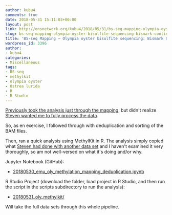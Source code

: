 ```yaml
---
author: kubu4
comments: true
date: 2018-05-31 15:11:03+00:00
layout: post
link: http://onsnetwork.org/kubu4/2018/05/31/bs-seq-mapping-olympia-oyster-bisulfite-sequencing-bismark-continued/
slug: bs-seq-mapping-olympia-oyster-bisulfite-sequencing-bismark-continued
title: 'BS-seq Mapping – Olympia oyster bisulfite sequencing: Bismark Continued'
wordpress_id: 3396
author:
- kubu4
categories:
- Miscellaneous
tags:
- BS-seq
- methylkit
- olympia oyster
- Ostrea lurida
- R
- R Studio
---
```


[Previously took the analysis just through the mapping](http://onsnetwork.org/kubu4/2018/05/08/bs-seq-mapping-olympia-oyster-bisulfite-sequencing-trimgalore-fastqc-bismark/), but didn't realize [Steven wanted me to fully process the data](https://github.com/RobertsLab/resources/issues/225#issuecomment-390408604).

So, as en exercise, I followed through with deduplication and sorting of the BAM files.

Then, ran a quick analysis using MethylKit in R. The analysis simply copied what [Steven had done with another data set](https://sr320.github.io/MethylKittens/) and I haven't examined it very thoroughly, so am not well-versed on what it's doing and/or why.

Jupyter Notebook (GitHub):





  * [20180530_emu_oly_methylation_mapping_deduplication.ipynb](https://github.com/sr320/LabDocs/blob/master/jupyter_nbs/sam/20180530_emu_oly_methylation_mapping_deduplication.ipynb)



R Studio Project (download the folder, load project in R Studio, and then run the script in the scripts subdirectory to run the analysis):



  * [20180531_oly_methylkit/](http://owl.fish.washington.edu/Athaliana/20180531_oly_methylkit/)



Will take the full data sets through this whole pipeline.
